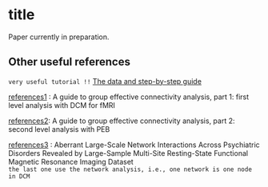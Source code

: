 # title
Paper currently in preparation.
## Other useful references
`very useful tutorial !!` [The data and step-by-step guide](https://github.com/pzeidman/dcm-peb-example/raw/master/docs/DCM-PEB-Tutorial.pdf)    

[references1](https://doi.org/10.1016/j.neuroimage.2019.06.031)  : A guide to group effective connectivity analysis, part 1: first level analysis with DCM for fMRI

[references2](https://doi.org/10.1016/j.neuroimage.2019.06.032): A guide to group effective connectivity analysis, part 2: second level analysis with PEB  

[references3](https://academic.oup.com/schizophreniabulletin/article/49/4/933/7074397?login=false)  : Aberrant Large-Scale Network Interactions Across Psychiatric Disorders Revealed by Large-Sample Multi-Site Resting-State Functional Magnetic Resonance Imaging Dataset  
`the last one use the network analysis, i.e., one network is one node in DCM`
